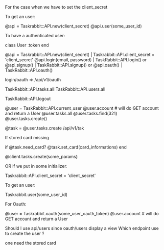 For the case when we have to set the client_secret

To get an user:

@api = Taskrabbit::API.new(client_secret)
@api.user(some_user_id)

To have a authenticated user:

class User
  :token
end

@api  = Taskrabbit::API.new(client_secret)     | Taskrabbit::API.client_secret = 'client_secret'
@api.login(email, password)                    | TaskRabbit::API.login()
or
@api.signup()                                  | TaskRabbit::API.signup()
or
@api.oauth()                                   | TaskRabbit::API.oauth()


login/oauth => /api/v1/oauth

TaskRabbit::API.tasks.all
TaskRabbit::API.users.all

TaskRabbit::API.logout

@user = TaskRabbit::API.current_user
@user.account # will do GET account and return a User
@user.tasks.all
@user.tasks.find(321)
@user.tasks.create()

@task = @user.tasks.create /api/v1/tak

If stored card missing

if @task.need_card?
   @task.set_card(card_informations)
end


@client.tasks.create(some_params)

OR if we put in some initializer:

Taskrabbit::API.client_secret = 'client_secret'

To get an user:

Taskrabbit.user(some_user_id)

For Oauth:

@user = Taskrabbit.oauth(some_user_oauth_token)
@user.account # will do GET account and return a User

Should I use api/users since oauth/users display a view
Which endpoint use to create the user ?

one need the stored card